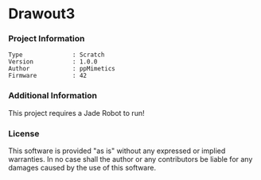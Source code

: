 Drawout3
================



### Project Information
```
Type              : Scratch
Version           : 1.0.0
Author            : ppMimetics
Firmware          : 42
```

### Additional Information
This project requires a Jade Robot to run!

### License
This software is provided "as is" without any expressed or implied warranties.  In no case shall the author or any contributors be liable for any damages caused by the use of this software.

